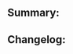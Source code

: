 <!-- Thanks for submitting a pull request! We appreciate you spending the time to work on these changes. Please provide enough information so that others can review your pull request. The three fields below are mandatory. -->

## Summary:
<!-- Explain the **motivation** for making this change. What existing problem does the pull request solve? -->

## Changelog:
<!-- Help reviewers and the release process by writing your own changelog entry.

Pick one or more tags of platform and type tags. Add more logs if any

[GENERAL|ANDROID|IOS|MACOS] [ADDED|FIXED|CHANGED|REMOVED] - Your message
-->
